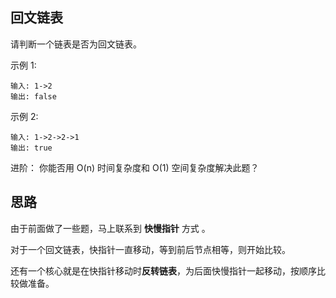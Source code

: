 ## 回文链表



请判断一个链表是否为回文链表。

示例 1:

```
输入: 1->2
输出: false
```


示例 2:

```
输入: 1->2->2->1
输出: true
```

进阶：
你能否用 O(n) 时间复杂度和 O(1) 空间复杂度解决此题？



## 思路

由于前面做了一些题，马上联系到 **快慢指针** 方式 。

对于一个回文链表，快指针一直移动，等到前后节点相等，则开始比较。

还有一个核心就是在快指针移动时**反转链表**，为后面快慢指针一起移动，按顺序比较做准备。

